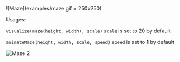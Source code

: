 ![Maze](examples/maze.gif = 250x250)

Usages:

```visualize(maze(height, width), scale)```
```scale``` is set to 20 by default

```animateMaze(height, width, scale, speed)```
```speed``` is set to 1 by default

![Maze 2](examples/maze2.gif)
